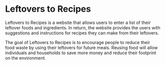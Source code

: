 # Leftovers to Recipes

Leftovers to Recipes is a website that allows users to enter a list of their leftover foods and ingredients. In return, the website provides the users with suggestions and instructions for recipes they can make from their leftovers.

The goal of Leftovers to Recipes is to encourage people to reduce their food waste by using their leftovers for future meals. Reusing food will allow individuals and households to save more money and reduce their footprint on the environment.